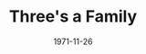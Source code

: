 ---
title: Three's a Family
date: 1971-11-26
closing_date: 1971-12-11
layout: productions
playbill:
Theatre: Theatre Jacksonville
Venue: Little Theatre
cast:
- Sam Whitaker: Ernest Goldsmith
- Irma dalrymple: Terry McIntire
- Adelaide: Mary Coyle
- Kitty Mitchell: Jill Hartley
- Archie Whitaker: Doug Thomas
- Hazel: Margaret Winstead
- Frances Whitaker: Carolyn Courreges
- Delivery Man: Bill Merwin
- Eugene Mitchell: James Owens
- Moving Man:
  - Bob Hilgenberg
  - Tom Dunn
  - George Spelvin
- Another Maid: Sue Henderson
- A Girl: Harriet McPherson
- Dr. Bartell: Marshall Grauer
- Joe Franklin: Bob Goodman
- Marion Franklin: Betty Green
crew:
- Director: Robert Knowles
- Scene Design: Hal Henderson
- Stage Manager: Maggie Martin
- Lighting: Aaron Rosenberg
- Sound: Marcia Patch
- Costumes:
  - Gert Berman
  - Mary Coyle
- Properties:
  - Katie Raven
  - Lenoir Nobles
  - Debby Dunn
  - Mary Ellen Wofford
  - Doug Thomas
  - Mary Coyle
- Set Construction:
  - Bert Covert
  - Debbie Eaton
  - Marcia Patch
  - Doug Thomas
  - Maggie Martin
  - Bob Hilgenberg
  - Robert Hilgenberg
- Stage Crew:
  - Debby Dunn
  - Lenoir Nobles
  - Roberta Quattlebaum
- Make-up: Marshall Grauer
- Publicity:
  - Wilfred Lyon, Jr.
  - Diane Somerville
- Box Office:
  - Ann Dubow
  - Gert Berman
---